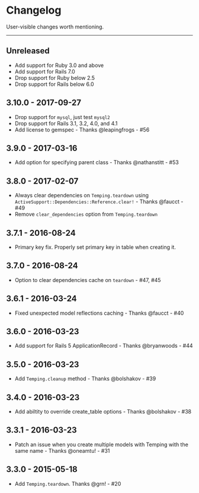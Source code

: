 # Changelog

User-visible changes worth mentioning.

---

## Unreleased
- Add support for Ruby 3.0 and above
- Add support for Rails 7.0
- Drop support for Ruby below 2.5
- Drop support for Rails below 6.0

## 3.10.0 - 2017-09-27
- Drop support for `mysql`, just test `mysql2`
- Drop support for Rails 3.1, 3.2, 4.0, and 4.1
- Add license to gemspec - Thanks @leapingfrogs - #56

## 3.9.0 - 2017-03-16
- Add option for specifying parent class - Thanks @nathanstitt - #53

## 3.8.0 - 2017-02-07
- Always clear dependencies on `Temping.teardown` using 
  `ActiveSupport::Dependencies::Reference.clear!` - Thanks @faucct - #49
- Remove `clear_dependencies` option from `Temping.teardown`

## 3.7.1 - 2016-08-24
- Primary key fix. Properly set primary key in table when creating it.

## 3.7.0 - 2016-08-24
- Option to clear dependencies cache on `teardown` - #47, #45

## 3.6.1 - 2016-03-24
- Fixed unexpected model reflections caching - Thanks @faucct - #40

## 3.6.0 - 2016-03-23
- Add support for Rails 5 ApplicationRecord - Thanks @bryanwoods - #44

## 3.5.0 - 2016-03-23
- Add `Temping.cleanup` method - Thanks @bolshakov - #39

## 3.4.0 - 2016-03-23
- Add abiltity to override create_table options - Thanks @bolshakov - #38

## 3.3.1 - 2016-03-23
- Patch an issue when you create multiple models with Temping with the same name - Thanks @oneamtu! - #31

## 3.3.0 - 2015-05-18
- Add `Temping.teardown`. Thanks @grn! - #20
